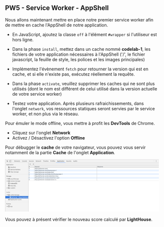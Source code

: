 ## PW5 - Service Worker - AppShell

Nous allons maintenant mettre en place notre premier service worker afin de mettre en cache l'AppShell de notre application.

* En JavaScript, ajoutez la classe `off` à l'élément `#wrapper` si l'utiliseur est hors ligne.

* Dans la phase `install`, mettez dans un cache nommé **codelab-1**, les fichiers de votre application nécessaires à l'AppShell ('/', le fichier javascript, la feuille de style, les polices et les images principales)

* Implémentez l'évènement `fetch` pour retourner la version qui est en cache, et si elle n'existe pas, exécutez réellement la requête.

* Dans la phase `activate`, veuillez supprimer les caches qui ne sont plus utilisés (dont le nom est différent de celui utilisé dans la version actuelle de votre service worker)

* Testez votre application. Après plusieurs rafraichissements, dans l'onglet `network`, vos ressources statiques seront servies par le service worker, et non plus via le réseau.

Pour émuler le mode offline, vous mettre à profit les **DevTools** de Chrome.
* Cliquez sur l'onglet **Network**
* Activez / Désactivez l'option **Offline**

Pour débugger le **cache** de votre navigateur, vous pouvez vous servir notamment de la partie **Cache** de l'onglet **Application**.

![Cache - Chrome DevTools](/images/cachedevtools.png)

Vous pouvez à présent vérifier le nouveau score calculé par **LightHouse**.